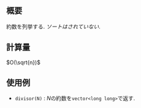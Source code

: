 ## 概要

約数を列挙する. *ソートはされていない*.

## 計算量

$O(\sqrt{n})$

## 使用例

* `divisor(N)` : $N$の約数を`vector<long long>`で返す.
